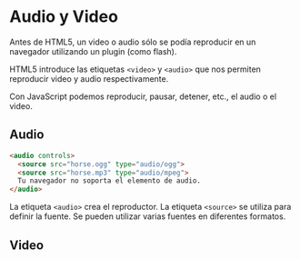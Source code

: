 # Audio y Video

Antes de HTML5, un video o audio sólo se podía reproducir en un navegador utilizando un plugin (como flash).

HTML5 introduce las etiquetas `<video>` y `<audio>` que nos permiten reproducir video y audio respectivamente.

Con JavaScript podemos reproducir, pausar, detener, etc., el audio o el video.

## Audio

```html
<audio controls>
  <source src="horse.ogg" type="audio/ogg">
  <source src="horse.mp3" type="audio/mpeg">
  Tu navegador no soporta el elemento de audio.
</audio>
```

La etiqueta `<audio>` crea el reproductor. La etiqueta `<source>` se utiliza para definir la fuente. Se pueden utilizar varias fuentes en diferentes formatos.

## Video

